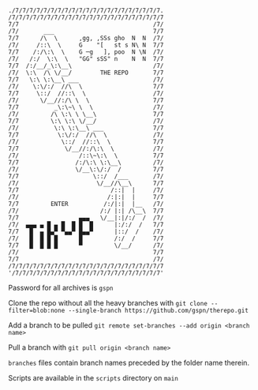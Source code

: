 ```
./7/7/7/7/7/7/7/7/7/7/7/7/7/7/7/7/7/7/7/7/7.
/7/7/7/7/7/7/7/7/7/7/7/7/7/7/7/7/7/7/7/7/7/7
7/7                                      /7/
/7/       ___                            7/7
7/7      /\  \      ,gg, ,SSs gho  N  N  /7/
/7/     /::\  \     G    "[   st s N\ N  7/7
7/7    /:/\:\  \    G ─g   ], poo  N \N  /7/
/7/   /:/  \:\  \   "GG" sSS" n    N  N  7/7
7/7  /:/__/_\:\__\                       /7/
/7/  \:\  /\ \/__/        THE REPO       7/7
7/7   \:\ \:\__\ ___                     /7/
/7/    \:\/:/  //\  \                    7/7
7/7     \::/  //::\  \                   /7/
/7/      \/__//:/\ \  \                  7/7
7/7          _\:\~\ \  \                 /7/
/7/         /\ \:\ \ \__\                7/7
7/7         \:\ \:\ \/__/                /7/
/7/          \:\ \:\__\ ___              7/7
7/7           \:\/:/  //\  \             /7/
/7/            \::/  //::\  \            7/7
7/7             \/__//:/\:\  \           /7/
/7/                 /::\~\:\  \          7/7
7/7                /:/\:\ \:\__\         /7/
/7/                \/__\:\/:/  /         7/7
7/7                     \::/  /___       /7/
/7/                      \/__//\__\      7/7
7/7                          /::|  |     /7/
/7/                         /:|:|  |     7/7
7/7         ENTER          /:/|:|  |__   /7/
/7/                       /:/ |:| /\__\  7/7
7/7                 ▄▄▄   \/__|:|/:/  /  /7/
/7/  ▄▄▄ ▄ █ ▄ █  █ █  █      |:/:/  /   7/7
7/7   █  ▄ █▄▀ ▀▄▄▀ █▄▄▀      |::/  /    /7/
/7/   █  █ █ █      █         /:/  /     7/7
7/7   █  █ █ █      ▀         \/__/      /7/
/7/                                      7/7
7/7                                      /7/
/7/7/7/7/7/7/7/7/7/7/7/7/7/7/7/7/7/7/7/7/7/7
'/7/7/7/7/7/7/7/7/7/7/7/7/7/7/7/7/7/7/7/7/7'
```

Password for all archives is `gspn`

Clone the repo without all the heavy branches with `git clone --filter=blob:none --single-branch https://github.com/gspn/therepo.git`

Add a branch to be pulled `git remote set-branches --add origin <branch name>`

Pull a branch with `git pull origin <branch name>`

`branches` files contain branch names preceded by the folder name therein.

Scripts are available in the `scripts` directory on `main`